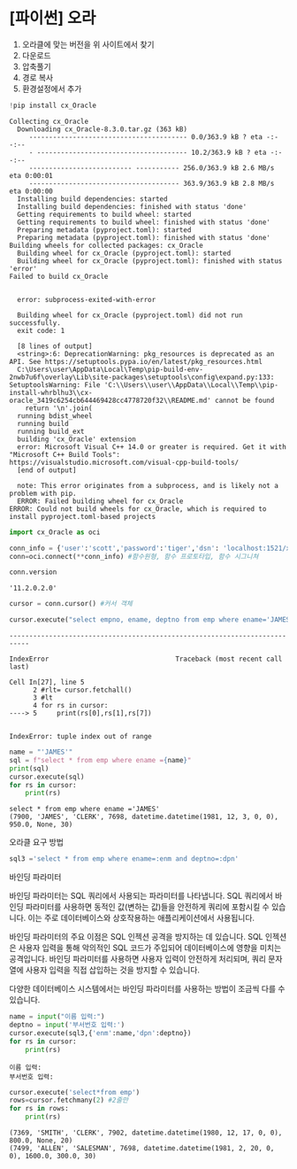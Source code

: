 # [파이썬] 오라

1. 오라클에 맞는 버전을 위 사이트에서 찾기
2. 다운로드
3. 압축풀기
4. 경로 복사
5. 환경설정에서 추가


```python
!pip install cx_Oracle
```

    Collecting cx_Oracle
      Downloading cx_Oracle-8.3.0.tar.gz (363 kB)
         ---------------------------------------- 0.0/363.9 kB ? eta -:--:--
         - -------------------------------------- 10.2/363.9 kB ? eta -:--:--
         -------------------------- ----------- 256.0/363.9 kB 2.6 MB/s eta 0:00:01
         -------------------------------------- 363.9/363.9 kB 2.8 MB/s eta 0:00:00
      Installing build dependencies: started
      Installing build dependencies: finished with status 'done'
      Getting requirements to build wheel: started
      Getting requirements to build wheel: finished with status 'done'
      Preparing metadata (pyproject.toml): started
      Preparing metadata (pyproject.toml): finished with status 'done'
    Building wheels for collected packages: cx_Oracle
      Building wheel for cx_Oracle (pyproject.toml): started
      Building wheel for cx_Oracle (pyproject.toml): finished with status 'error'
    Failed to build cx_Oracle
    

      error: subprocess-exited-with-error
      
      Building wheel for cx_Oracle (pyproject.toml) did not run successfully.
      exit code: 1
      
      [8 lines of output]
      <string>:6: DeprecationWarning: pkg_resources is deprecated as an API. See https://setuptools.pypa.io/en/latest/pkg_resources.html
      C:\Users\user\AppData\Local\Temp\pip-build-env-2nwb7u6f\overlay\Lib\site-packages\setuptools\config\expand.py:133: SetuptoolsWarning: File 'C:\\Users\\user\\AppData\\Local\\Temp\\pip-install-whrblhu3\\cx-oracle_3419c6254cb644469428cc4778720f32\\README.md' cannot be found
        return '\n'.join(
      running bdist_wheel
      running build
      running build_ext
      building 'cx_Oracle' extension
      error: Microsoft Visual C++ 14.0 or greater is required. Get it with "Microsoft C++ Build Tools": https://visualstudio.microsoft.com/visual-cpp-build-tools/
      [end of output]
      
      note: This error originates from a subprocess, and is likely not a problem with pip.
      ERROR: Failed building wheel for cx_Oracle
    ERROR: Could not build wheels for cx_Oracle, which is required to install pyproject.toml-based projects
    


```python
import cx_Oracle as oci
```


```python
conn_info = {'user':'scott','password':'tiger','dsn': 'localhost:1521/xe'}
conn=oci.connect(**conn_info) #함수원형, 함수 프로토타입, 함수 시그니쳐

conn.version
```




    '11.2.0.2.0'




```python
cursor = conn.cursor() #커서 객체
```




```python
cursor.execute("select empno, ename, deptno from emp where ename='JAMES'")

```


    ---------------------------------------------------------------------------

    IndexError                                Traceback (most recent call last)

    Cell In[27], line 5
          2 #rlt= cursor.fetchall()
          3 #lt
          4 for rs in cursor:
    ----> 5     print(rs[0],rs[1],rs[7])
    

    IndexError: tuple index out of range



```python
name = "'JAMES'"
sql = f"select * from emp where ename ={name}"
print(sql)
cursor.execute(sql)
for rs in cursor:
    print(rs)
```

    select * from emp where ename ='JAMES'
    (7900, 'JAMES', 'CLERK', 7698, datetime.datetime(1981, 12, 3, 0, 0), 950.0, None, 30)
    

오라클 요구 방법


```python
sql3 ='select * from emp where ename=:enm and deptno=:dpn' 
```

바인딩 파라미터

바인딩 파라미터는 SQL 쿼리에서 사용되는 파라미터를 나타냅니다. SQL 쿼리에서 바인딩 파라미터를 사용하면 동적인 값(변하는 값)들을 안전하게 쿼리에 포함시킬 수 있습니다. 이는 주로 데이터베이스와 상호작용하는 애플리케이션에서 사용됩니다.

바인딩 파라미터의 주요 이점은 SQL 인젝션 공격을 방지하는 데 있습니다. SQL 인젝션은 사용자 입력을 통해 악의적인 SQL 코드가 주입되어 데이터베이스에 영향을 미치는 공격입니다. 바인딩 파라미터를 사용하면 사용자 입력이 안전하게 처리되며, 쿼리 문자열에 사용자 입력을 직접 삽입하는 것을 방지할 수 있습니다.

다양한 데이터베이스 시스템에서는 바인딩 파라미터를 사용하는 방법이 조금씩 다를 수 있습니다. 


```python
name = input("이름 입력:")
deptno = input('부서번호 입력:')
cursor.execute(sql3,{'enm':name,'dpn':deptno})
for rs in cursor:
    print(rs)
```

    이름 입력:
    부서번호 입력:
    


```python
cursor.execute('select*from emp')
rows=cursor.fetchmany(2) #2줄만 
for rs in rows:
    print(rs)
```

    (7369, 'SMITH', 'CLERK', 7902, datetime.datetime(1980, 12, 17, 0, 0), 800.0, None, 20)
    (7499, 'ALLEN', 'SALESMAN', 7698, datetime.datetime(1981, 2, 20, 0, 0), 1600.0, 300.0, 30)
    


```python

```


```python

```

